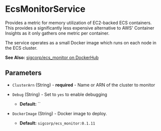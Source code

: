 # EcsMonitorService

Provides a metric for memory utilization of EC2-backed ECS containers. This
provides a significantly less expensive alternative to AWS' Container Insights
as it only gathers one metric per container.

The service operates as a small Docker image which runs on each node in the ECS
cluster.

**See Also:** [sigcorp/ecs_monitor on DockerHub](https://hub.docker.com/r/sigcorp/ecs_monitor)
## Parameters

- `ClusterArn` (String) - **required** - Name or ARN of the cluster to monitor

- `Debug` (String) - Set to `yes` to enable debugging
  - **Default:** ``

- `DockerImage` (String) - Docker image to deploy.
  - **Default:** `sigcorp/ecs_monitor:0.1.11`

